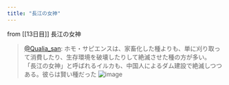 ```yaml
---
title: "長江の女神"
---
```


from [[13日目]]
長江の女神
> [@Qualia_san](https://twitter.com/Qualia_san/status/1590189609144954881?s=20&t=rQf7SsG9o_9FPmL4MybEGA): ホモ・サピエンスは、家畜化した種よりも、単に刈り取って消費したり、生存環境を破壊したりして絶滅させた種の方が多い。
> 「長江の女神」と呼ばれるイルカも、中国人によるダム建設で絶滅しつつある。彼らは賢い種だった
> ![image](https://pbs.twimg.com/media/FhF8xmUVsAIyRps.png)

